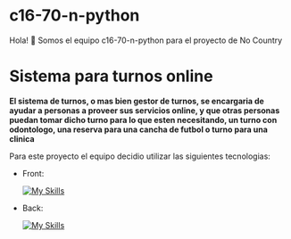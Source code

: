 # c16-70-n-python
Hola! 👋 Somos el equipo c16-70-n-python para el proyecto de No Country
# Sistema para turnos online
**El sistema de turnos, o mas bien gestor de turnos, se encargaria de ayudar a personas a proveer sus servicios online, y que otras personas puedan tomar dicho turno para lo que esten necesitando, un turno con odontologo, una reserva para una cancha de futbol o turno para una clinica**

Para este proyecto el equipo decidio utilizar las siguientes tecnologias:
- Front:

  [![My Skills](https://skillicons.dev/icons?i=js,html,bootstrap)](https://skillicons.dev)
  
- Back:

  [![My Skills](https://skillicons.dev/icons?i=python,flask,mysql)](https://skillicons.dev)
